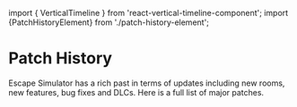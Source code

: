 import { VerticalTimeline }  from 'react-vertical-timeline-component';
import {PatchHistoryElement} from './patch-history-element';

# Patch History

Escape Simulator has a rich past in terms of updates including new rooms, new features, bug fixes and DLCs.
Here is a full list of major patches.

<VerticalTimeline lineColor='var(--ifm-color-primary)'>
    <PatchHistoryElement title='Portal DLC' subtitle='DLC' blogUrl='/blog/2023/09/07/portal' dateString='September 7, 2023'/>
    <PatchHistoryElement title='Versus Mode' subtitle='Alternative to coop' blogUrl='/blog/2023/08/01/versus-update' dateString='August 1, 2023'/>
    <PatchHistoryElement title='Treasure Island' subtitle='New Room' blogUrl='/blog/2023/06/22/treasure-island-update' dateString='June 22, 2023'/>
    <PatchHistoryElement title="Leonardo's Workshop Room" subtitle='New Room' blogUrl='/blog/2023/03/08/leonardos-workshop-update' dateString='March 8, 2023'/>
    <PatchHistoryElement title='Wild West + Big Bug fix update' subtitle='DLC' blogUrl='/blog/2022/12/08/wild-west-dlc' dateString='December 8, 2022'/>
    <PatchHistoryElement title='Halloween update' subtitle='New Room' blogUrl='/blog/2022/10/25/halloween-update' dateString='October 25, 2022'/>
    <PatchHistoryElement title="70's Room" subtitle='New Room' blogUrl='/blog/2022/09/22/seventies-room' dateString='September 22, 2022'/>
    <PatchHistoryElement title='Room Editor 2.0' subtitle='Room Editor Upgrade' blogUrl='/blog/2022/06/06/room-editor-two' dateString='June 6, 2022'/>
    <PatchHistoryElement title='Steampunk DLC' subtitle='DLC' blogUrl='/blog/2022/06/06/steampunk-dlc' dateString='June 6, 2022'/>
    <PatchHistoryElement title='One million players update & Cats in time Room' subtitle='New Room' blogUrl='/blog/2022/05/02/milion-players-cats' dateString='May 2, 2022'/>
    <PatchHistoryElement title='HyperX update' subtitle='Room Editor Upgrade' blogUrl='/blog/2022/04/07/hyperx' dateString='April 7, 2022'/>
    <PatchHistoryElement title='Language pack update' subtitle='Game Upgrade' blogUrl='/blog/2022/03/22/languages' dateString='March 22, 2022'/>
    <PatchHistoryElement title='Big editor update: alchemist prop pack & room editor particles' subtitle='Room Editor Upgrade' blogUrl='/blog/2022/02/18/room-editor-packs' dateString='February 18, 2022'/>
    <PatchHistoryElement title="Santa's workshop" subtitle='New Room' blogUrl='/blog/2021/12/29/santa' dateString='December 29, 2021'/>
    <PatchHistoryElement title="Omega room" subtitle='New Rooms' blogUrl='/blog/2021/10/29/omega' dateString='October 29, 2021 - December 9, 2021'/>
    <PatchHistoryElement title="Escape Simulator is out!" subtitle='Game release' dateString='October 19, 2021'/>
</VerticalTimeline>

